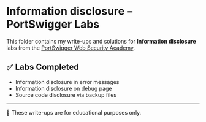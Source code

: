 # Information disclosure – PortSwigger Labs

This folder contains my write-ups and solutions for **Information disclosure** labs from the [PortSwigger Web Security Academy](https://portswigger.net/web-security/all-labs#information-disclosure).

## ✅ Labs Completed

- Information disclosure in error messages
- Information disclosure on debug page
- Source code disclosure via backup files

---

📌 These write-ups are for educational purposes only.

